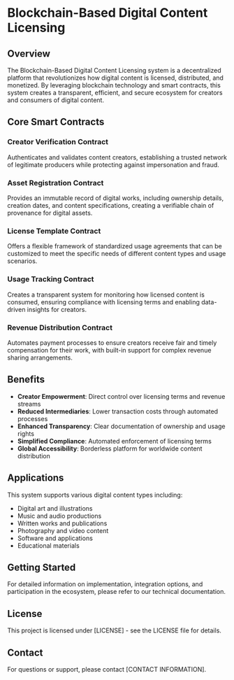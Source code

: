 # Blockchain-Based Digital Content Licensing

## Overview

The Blockchain-Based Digital Content Licensing system is a decentralized platform that revolutionizes how digital content is licensed, distributed, and monetized. By leveraging blockchain technology and smart contracts, this system creates a transparent, efficient, and secure ecosystem for creators and consumers of digital content.

## Core Smart Contracts

### Creator Verification Contract
Authenticates and validates content creators, establishing a trusted network of legitimate producers while protecting against impersonation and fraud.

### Asset Registration Contract
Provides an immutable record of digital works, including ownership details, creation dates, and content specifications, creating a verifiable chain of provenance for digital assets.

### License Template Contract
Offers a flexible framework of standardized usage agreements that can be customized to meet the specific needs of different content types and usage scenarios.

### Usage Tracking Contract
Creates a transparent system for monitoring how licensed content is consumed, ensuring compliance with licensing terms and enabling data-driven insights for creators.

### Revenue Distribution Contract
Automates payment processes to ensure creators receive fair and timely compensation for their work, with built-in support for complex revenue sharing arrangements.

## Benefits

- **Creator Empowerment**: Direct control over licensing terms and revenue streams
- **Reduced Intermediaries**: Lower transaction costs through automated processes
- **Enhanced Transparency**: Clear documentation of ownership and usage rights
- **Simplified Compliance**: Automated enforcement of licensing terms
- **Global Accessibility**: Borderless platform for worldwide content distribution

## Applications

This system supports various digital content types including:
- Digital art and illustrations
- Music and audio productions
- Written works and publications
- Photography and video content
- Software and applications
- Educational materials

## Getting Started

For detailed information on implementation, integration options, and participation in the ecosystem, please refer to our technical documentation.

## License

This project is licensed under [LICENSE] - see the LICENSE file for details.

## Contact

For questions or support, please contact [CONTACT INFORMATION].
